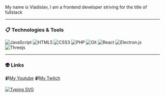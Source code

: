 My name is Vladislav, I am a frontend developer striving for the title of fullstack

---

### :clipboard: Technologies & Tools

![JavaScript](https://img.shields.io/badge/javascript-%23323330.svg?style=for-the-badge&logo=javascript&logoColor=%23F7DF1E) ![HTML5](https://img.shields.io/badge/html5-%23E34F26.svg?style=for-the-badge&logo=html5&logoColor=white) ![CSS3](https://img.shields.io/badge/css3-%231572B6.svg?style=for-the-badge&logo=css3&logoColor=white) ![PHP](https://img.shields.io/badge/php-%23777BB4.svg?style=for-the-badge&logo=php&logoColor=white) ![Git](https://img.shields.io/badge/git-%23F05033.svg?style=for-the-badge&logo=git&logoColor=white) ![React](https://img.shields.io/badge/react-%2320232a.svg?style=for-the-badge&logo=react&logoColor=%2361DAFB) ![Electron.js](https://img.shields.io/badge/Electron-191970?style=for-the-badge&logo=Electron&logoColor=white) ![Threejs](https://img.shields.io/badge/threejs-black?style=for-the-badge&logo=three.js&logoColor=white)

---

### :alien: Links

📹[My Youtube](https://www.youtube.com/channel/UCUuTqs5h31_hbo0hi9mqsXQ)
📹[My Twitch](https://www.twitch.tv/mixturka613)

[![Typing SVG](https://readme-typing-svg.herokuapp.com?color=%2336BCF7&lines=root%40mixturka%3A~%24sudo+apt+update)](https://git.io/typing-svg)

